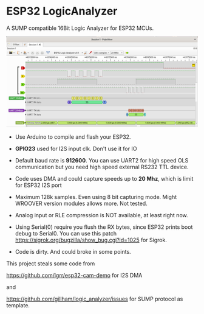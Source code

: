 # ESP32 LogicAnalyzer
A SUMP compatible 16Bit Logic Analyzer for ESP32 MCUs.

![PulseView](/ESP32_LogicAnalyzer_in_PulseView.png)

* Use Arduino to compile and flash your ESP32.

* **GPIO23** used for I2S input clk. Don't use it for IO

* Default baud rate is **912600**. You can use UART2 for high speed OLS communication but you need high speed external RS232 TTL device.

* Code uses DMA and could capture speeds up to **20 Mhz**, which is limit for ESP32 I2S port 

* Maximum 128k samples. Even using 8 bit capturing mode. Might WROOVER version modules allows more. Not tested.

* Analog input or RLE compression is NOT available, at least right now.

* Using Serial(0) require you flush the RX bytes, since ESP32 prints boot debug to Serial0.
You can use this patch https://sigrok.org/bugzilla/show_bug.cgi?id=1025 for Sigrok.

* Code is dirty. And could broke in some points.




This project steals some code from 

https://github.com/igrr/esp32-cam-demo for I2S DMA

and

https://github.com/gillham/logic_analyzer/issues for SUMP protocol as template.
